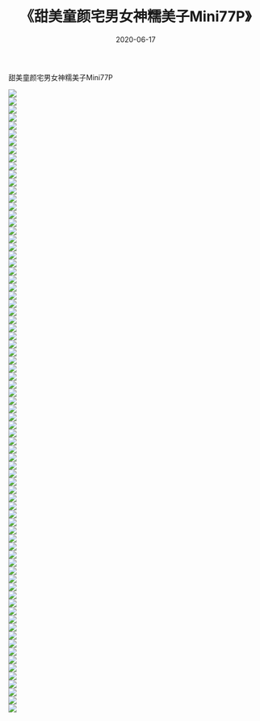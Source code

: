 ﻿---
layout: post
title:  《甜美童颜宅男女神糯美子Mini77P》
date:   2020-06-17
img: http://pic.660000.xyz/1:/性感/2020/甜美童颜宅男女神糯美子Mini77P/000.jpg
categories: [美女, 清纯, 唯美]
---

甜美童颜宅男女神糯美子Mini77P

  ![](http://pic.660000.xyz/1:/性感/2020/甜美童颜宅男女神糯美子Mini77P/001.jpg) <br> ![](http://pic.660000.xyz/1:/性感/2020/甜美童颜宅男女神糯美子Mini77P/002.jpg) <br> ![](http://pic.660000.xyz/1:/性感/2020/甜美童颜宅男女神糯美子Mini77P/003.jpg) <br> ![](http://pic.660000.xyz/1:/性感/2020/甜美童颜宅男女神糯美子Mini77P/004.jpg) <br> ![](http://pic.660000.xyz/1:/性感/2020/甜美童颜宅男女神糯美子Mini77P/005.jpg) <br> ![](http://pic.660000.xyz/1:/性感/2020/甜美童颜宅男女神糯美子Mini77P/006.jpg) <br> ![](http://pic.660000.xyz/1:/性感/2020/甜美童颜宅男女神糯美子Mini77P/007.jpg) <br> ![](http://pic.660000.xyz/1:/性感/2020/甜美童颜宅男女神糯美子Mini77P/008.jpg) <br> ![](http://pic.660000.xyz/1:/性感/2020/甜美童颜宅男女神糯美子Mini77P/009.jpg) <br> ![](http://pic.660000.xyz/1:/性感/2020/甜美童颜宅男女神糯美子Mini77P/010.jpg) <br> ![](http://pic.660000.xyz/1:/性感/2020/甜美童颜宅男女神糯美子Mini77P/011.jpg) <br> ![](http://pic.660000.xyz/1:/性感/2020/甜美童颜宅男女神糯美子Mini77P/012.jpg) <br> ![](http://pic.660000.xyz/1:/性感/2020/甜美童颜宅男女神糯美子Mini77P/013.jpg) <br> ![](http://pic.660000.xyz/1:/性感/2020/甜美童颜宅男女神糯美子Mini77P/014.jpg) <br> ![](http://pic.660000.xyz/1:/性感/2020/甜美童颜宅男女神糯美子Mini77P/015.jpg) <br> ![](http://pic.660000.xyz/1:/性感/2020/甜美童颜宅男女神糯美子Mini77P/016.jpg) <br> ![](http://pic.660000.xyz/1:/性感/2020/甜美童颜宅男女神糯美子Mini77P/017.jpg) <br> ![](http://pic.660000.xyz/1:/性感/2020/甜美童颜宅男女神糯美子Mini77P/018.jpg) <br> ![](http://pic.660000.xyz/1:/性感/2020/甜美童颜宅男女神糯美子Mini77P/019.jpg) <br> ![](http://pic.660000.xyz/1:/性感/2020/甜美童颜宅男女神糯美子Mini77P/020.jpg) <br> ![](http://pic.660000.xyz/1:/性感/2020/甜美童颜宅男女神糯美子Mini77P/021.jpg) <br> ![](http://pic.660000.xyz/1:/性感/2020/甜美童颜宅男女神糯美子Mini77P/022.jpg) <br> ![](http://pic.660000.xyz/1:/性感/2020/甜美童颜宅男女神糯美子Mini77P/023.jpg) <br> ![](http://pic.660000.xyz/1:/性感/2020/甜美童颜宅男女神糯美子Mini77P/024.jpg) <br> ![](http://pic.660000.xyz/1:/性感/2020/甜美童颜宅男女神糯美子Mini77P/025.jpg) <br> ![](http://pic.660000.xyz/1:/性感/2020/甜美童颜宅男女神糯美子Mini77P/026.jpg) <br> ![](http://pic.660000.xyz/1:/性感/2020/甜美童颜宅男女神糯美子Mini77P/027.jpg) <br> ![](http://pic.660000.xyz/1:/性感/2020/甜美童颜宅男女神糯美子Mini77P/028.jpg) <br> ![](http://pic.660000.xyz/1:/性感/2020/甜美童颜宅男女神糯美子Mini77P/029.jpg) <br> ![](http://pic.660000.xyz/1:/性感/2020/甜美童颜宅男女神糯美子Mini77P/030.jpg) <br> ![](http://pic.660000.xyz/1:/性感/2020/甜美童颜宅男女神糯美子Mini77P/031.jpg) <br> ![](http://pic.660000.xyz/1:/性感/2020/甜美童颜宅男女神糯美子Mini77P/032.jpg) <br> ![](http://pic.660000.xyz/1:/性感/2020/甜美童颜宅男女神糯美子Mini77P/033.jpg) <br> ![](http://pic.660000.xyz/1:/性感/2020/甜美童颜宅男女神糯美子Mini77P/034.jpg) <br> ![](http://pic.660000.xyz/1:/性感/2020/甜美童颜宅男女神糯美子Mini77P/035.jpg) <br> ![](http://pic.660000.xyz/1:/性感/2020/甜美童颜宅男女神糯美子Mini77P/036.jpg) <br> ![](http://pic.660000.xyz/1:/性感/2020/甜美童颜宅男女神糯美子Mini77P/037.jpg) <br> ![](http://pic.660000.xyz/1:/性感/2020/甜美童颜宅男女神糯美子Mini77P/038.jpg) <br> ![](http://pic.660000.xyz/1:/性感/2020/甜美童颜宅男女神糯美子Mini77P/039.jpg) <br> ![](http://pic.660000.xyz/1:/性感/2020/甜美童颜宅男女神糯美子Mini77P/040.jpg) <br> ![](http://pic.660000.xyz/1:/性感/2020/甜美童颜宅男女神糯美子Mini77P/041.jpg) <br> ![](http://pic.660000.xyz/1:/性感/2020/甜美童颜宅男女神糯美子Mini77P/042.jpg) <br> ![](http://pic.660000.xyz/1:/性感/2020/甜美童颜宅男女神糯美子Mini77P/043.jpg) <br> ![](http://pic.660000.xyz/1:/性感/2020/甜美童颜宅男女神糯美子Mini77P/044.jpg) <br> ![](http://pic.660000.xyz/1:/性感/2020/甜美童颜宅男女神糯美子Mini77P/045.jpg) <br> ![](http://pic.660000.xyz/1:/性感/2020/甜美童颜宅男女神糯美子Mini77P/046.jpg) <br> ![](http://pic.660000.xyz/1:/性感/2020/甜美童颜宅男女神糯美子Mini77P/047.jpg) <br> ![](http://pic.660000.xyz/1:/性感/2020/甜美童颜宅男女神糯美子Mini77P/048.jpg) <br> ![](http://pic.660000.xyz/1:/性感/2020/甜美童颜宅男女神糯美子Mini77P/049.jpg) <br> ![](http://pic.660000.xyz/1:/性感/2020/甜美童颜宅男女神糯美子Mini77P/050.jpg) <br> ![](http://pic.660000.xyz/1:/性感/2020/甜美童颜宅男女神糯美子Mini77P/051.jpg) <br> ![](http://pic.660000.xyz/1:/性感/2020/甜美童颜宅男女神糯美子Mini77P/052.jpg) <br> ![](http://pic.660000.xyz/1:/性感/2020/甜美童颜宅男女神糯美子Mini77P/053.jpg) <br> ![](http://pic.660000.xyz/1:/性感/2020/甜美童颜宅男女神糯美子Mini77P/054.jpg) <br> ![](http://pic.660000.xyz/1:/性感/2020/甜美童颜宅男女神糯美子Mini77P/055.jpg) <br> ![](http://pic.660000.xyz/1:/性感/2020/甜美童颜宅男女神糯美子Mini77P/056.jpg) <br> ![](http://pic.660000.xyz/1:/性感/2020/甜美童颜宅男女神糯美子Mini77P/057.jpg) <br> ![](http://pic.660000.xyz/1:/性感/2020/甜美童颜宅男女神糯美子Mini77P/058.jpg) <br> ![](http://pic.660000.xyz/1:/性感/2020/甜美童颜宅男女神糯美子Mini77P/059.jpg) <br> ![](http://pic.660000.xyz/1:/性感/2020/甜美童颜宅男女神糯美子Mini77P/060.jpg) <br> ![](http://pic.660000.xyz/1:/性感/2020/甜美童颜宅男女神糯美子Mini77P/061.jpg) <br> ![](http://pic.660000.xyz/1:/性感/2020/甜美童颜宅男女神糯美子Mini77P/062.jpg) <br> ![](http://pic.660000.xyz/1:/性感/2020/甜美童颜宅男女神糯美子Mini77P/063.jpg) <br> ![](http://pic.660000.xyz/1:/性感/2020/甜美童颜宅男女神糯美子Mini77P/064.jpg) <br> ![](http://pic.660000.xyz/1:/性感/2020/甜美童颜宅男女神糯美子Mini77P/065.jpg) <br> ![](http://pic.660000.xyz/1:/性感/2020/甜美童颜宅男女神糯美子Mini77P/066.jpg) <br> ![](http://pic.660000.xyz/1:/性感/2020/甜美童颜宅男女神糯美子Mini77P/067.jpg) <br> ![](http://pic.660000.xyz/1:/性感/2020/甜美童颜宅男女神糯美子Mini77P/068.jpg) <br> ![](http://pic.660000.xyz/1:/性感/2020/甜美童颜宅男女神糯美子Mini77P/069.jpg) <br> ![](http://pic.660000.xyz/1:/性感/2020/甜美童颜宅男女神糯美子Mini77P/070.jpg) <br> ![](http://pic.660000.xyz/1:/性感/2020/甜美童颜宅男女神糯美子Mini77P/071.jpg) <br> ![](http://pic.660000.xyz/1:/性感/2020/甜美童颜宅男女神糯美子Mini77P/072.jpg) <br> ![](http://pic.660000.xyz/1:/性感/2020/甜美童颜宅男女神糯美子Mini77P/073.jpg) <br> ![](http://pic.660000.xyz/1:/性感/2020/甜美童颜宅男女神糯美子Mini77P/074.jpg) <br> ![](http://pic.660000.xyz/1:/性感/2020/甜美童颜宅男女神糯美子Mini77P/075.jpg) <br> ![](http://pic.660000.xyz/1:/性感/2020/甜美童颜宅男女神糯美子Mini77P/076.jpg) <br> ![](http://pic.660000.xyz/1:/性感/2020/甜美童颜宅男女神糯美子Mini77P/077.jpg) <br>